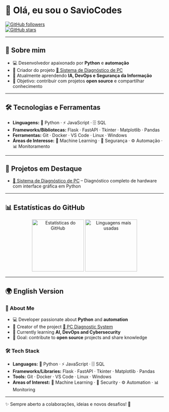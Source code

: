 # 👋 Olá, eu sou o SavioCodes  

[![GitHub followers](https://img.shields.io/github/followers/SavioCodes?label=Seguidores&style=social)](https://github.com/SavioCodes)  
[![GitHub stars](https://img.shields.io/github/stars/SavioCodes?affiliations=OWNER%2CCOLLABORATOR&style=social)](https://github.com/SavioCodes)  

---

## 🚀 Sobre mim
- 💻 Desenvolvedor apaixonado por **Python** e **automação**  
- 🔧 Criador do projeto [🔧 Sistema de Diagnóstico de PC](https://github.com/SavioCodes/Consultor-de-hadware)  
- 🌱 Atualmente aprendendo **IA, DevOps e Segurança da Informação**  
- 🎯 Objetivo: contribuir com projetos **open source** e compartilhar conhecimento  

---

## 🛠️ Tecnologias e Ferramentas
- **Linguagens:** 🐍 Python · ⚡ JavaScript · 🗄️ SQL  
- **Frameworks/Bibliotecas:** Flask · FastAPI · Tkinter · Matplotlib · Pandas  
- **Ferramentas:** Git · Docker · VS Code · Linux · Windows  
- **Áreas de Interesse:** 🤖 Machine Learning · 🔐 Segurança · ⚙️ Automação · 📊 Monitoramento  

---

## 📂 Projetos em Destaque
- [🔧 Sistema de Diagnóstico de PC](https://github.com/SavioCodes/Consultor-de-hadware) – Diagnóstico completo de hardware com interface gráfica em Python    

---

## 📊 Estatísticas do GitHub
<p align="center">
  <img src="https://github-readme-stats.vercel.app/api?username=SavioCodes&show_icons=true&theme=radical" alt="Estatísticas do GitHub" height="165"/>
  <img src="https://github-readme-stats.vercel.app/api/top-langs/?username=SavioCodes&layout=compact&theme=radical" alt="Linguagens mais usadas" height="165"/>
</p>  

---

## 🌍 English Version

### 🚀 About Me
- 💻 Developer passionate about **Python** and **automation**  
- 🔧 Creator of the project [🔧 PC Diagnostic System](https://github.com/SavioCodes/Consultor-de-hadware)  
- 🌱 Currently learning **AI, DevOps and Cybersecurity**  
- 🎯 Goal: contribute to **open source** projects and share knowledge  

### 🛠️ Tech Stack
- **Languages:** 🐍 Python · ⚡ JavaScript · 🗄️ SQL  
- **Frameworks/Libraries:** Flask · FastAPI · Tkinter · Matplotlib · Pandas  
- **Tools:** Git · Docker · VS Code · Linux · Windows  
- **Areas of Interest:** 🤖 Machine Learning · 🔐 Security · ⚙️ Automation · 📊 Monitoring  

---

✨ Sempre aberto a colaborações, ideias e novos desafios! 🚀  
